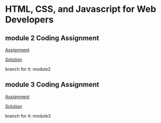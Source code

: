 # HTML, CSS, and Javascript for Web Developers

## module 2 Coding Assignment

[Assignment](https://github.com/jhu-ep-coursera/fullstack-course4/blob/master/assignments/assignment2/Assignment-2.md)

[Solution](https://alkp.github.io/coursera.WebDev.HCJ/module2/index.html)

branch for it: module2

## module 3 Coding Assignment

[Assignment](https://github.com/jhu-ep-coursera/fullstack-course4/blob/master/assignments/assignment3/Assignment-3.md)

[Solution](https://alkp.github.io/coursera.WebDev.HCJ/module3)

branch for it: module3
